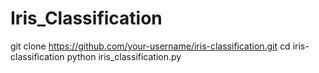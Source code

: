 # Iris_Classification
git clone https://github.com/your-username/iris-classification.git
cd iris-classification
python iris_classification.py
